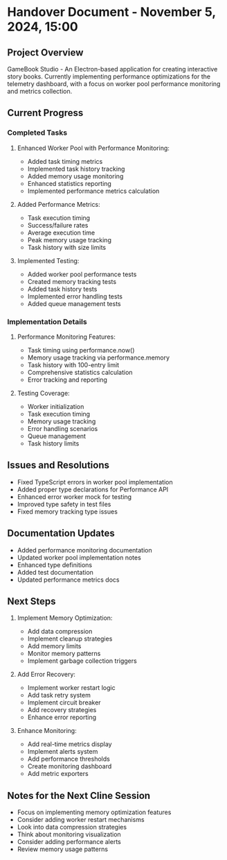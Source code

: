 # Handover Document - November 5, 2024, 15:00

## Project Overview
GameBook Studio - An Electron-based application for creating interactive story books. Currently implementing performance optimizations for the telemetry dashboard, with a focus on worker pool performance monitoring and metrics collection.

## Current Progress

### Completed Tasks
1. Enhanced Worker Pool with Performance Monitoring:
   - Added task timing metrics
   - Implemented task history tracking
   - Added memory usage monitoring
   - Enhanced statistics reporting
   - Implemented performance metrics calculation

2. Added Performance Metrics:
   - Task execution timing
   - Success/failure rates
   - Average execution time
   - Peak memory usage tracking
   - Task history with size limits

3. Implemented Testing:
   - Added worker pool performance tests
   - Created memory tracking tests
   - Added task history tests
   - Implemented error handling tests
   - Added queue management tests

### Implementation Details
1. Performance Monitoring Features:
   - Task timing using performance.now()
   - Memory usage tracking via performance.memory
   - Task history with 100-entry limit
   - Comprehensive statistics calculation
   - Error tracking and reporting

2. Testing Coverage:
   - Worker initialization
   - Task execution timing
   - Memory usage tracking
   - Error handling scenarios
   - Queue management
   - Task history limits

## Issues and Resolutions
- Fixed TypeScript errors in worker pool implementation
- Added proper type declarations for Performance API
- Enhanced error worker mock for testing
- Improved type safety in test files
- Fixed memory tracking type issues

## Documentation Updates
- Added performance monitoring documentation
- Updated worker pool implementation notes
- Enhanced type definitions
- Added test documentation
- Updated performance metrics docs

## Next Steps
1. Implement Memory Optimization:
   - Add data compression
   - Implement cleanup strategies
   - Add memory limits
   - Monitor memory patterns
   - Implement garbage collection triggers

2. Add Error Recovery:
   - Implement worker restart logic
   - Add task retry system
   - Implement circuit breaker
   - Add recovery strategies
   - Enhance error reporting

3. Enhance Monitoring:
   - Add real-time metrics display
   - Implement alerts system
   - Add performance thresholds
   - Create monitoring dashboard
   - Add metric exporters

## Notes for the Next Cline Session
- Focus on implementing memory optimization features
- Consider adding worker restart mechanisms
- Look into data compression strategies
- Think about monitoring visualization
- Consider adding performance alerts
- Review memory usage patterns
